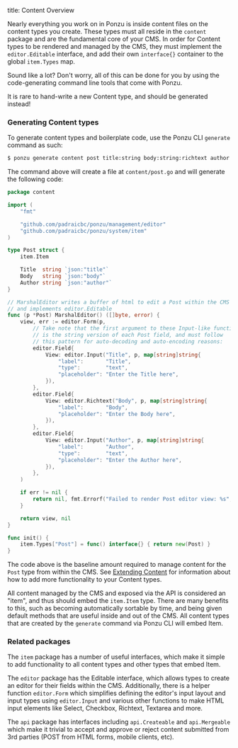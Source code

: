 title: Content Overview

Nearly everything you work on in Ponzu is inside content files on the content types you create. These types must all reside in the `content` package and are the fundamental core of your CMS. In order for Content types to be rendered and managed by the CMS, they must implement the `editor.Editable` interface, and add their own `interface{}` container to the global `item.Types` map. 

Sound like a lot? Don't worry, all of this can be done for you by using the code-generating command line tools that come with Ponzu.

It is rare to hand-write a new Content type, and should be generated instead!

### Generating Content types

To generate content types and boilerplate code, use the Ponzu CLI `generate` command as such:
```bash
$ ponzu generate content post title:string body:string:richtext author:string
``` 

The command above will create a file at `content/post.go` and will generate the following code:
```go
package content

import (
	"fmt"

	"github.com/padraicbc/ponzu/management/editor"
	"github.com/padraicbc/ponzu/system/item"
)

type Post struct {
	item.Item

	Title  string `json:"title"`
	Body   string `json:"body"`
	Author string `json:"author"`
}

// MarshalEditor writes a buffer of html to edit a Post within the CMS
// and implements editor.Editable
func (p *Post) MarshalEditor() ([]byte, error) {
	view, err := editor.Form(p,
		// Take note that the first argument to these Input-like functions
		// is the string version of each Post field, and must follow
		// this pattern for auto-decoding and auto-encoding reasons:
		editor.Field{
			View: editor.Input("Title", p, map[string]string{
				"label":       "Title",
				"type":        "text",
				"placeholder": "Enter the Title here",
			}),
		},
		editor.Field{
			View: editor.Richtext("Body", p, map[string]string{
				"label":       "Body",
				"placeholder": "Enter the Body here",
			}),
		},
		editor.Field{
			View: editor.Input("Author", p, map[string]string{
				"label":       "Author",
				"type":        "text",
				"placeholder": "Enter the Author here",
			}),
		},
	)

	if err != nil {
		return nil, fmt.Errorf("Failed to render Post editor view: %s", err.Error())
	}

	return view, nil
}

func init() {
	item.Types["Post"] = func() interface{} { return new(Post) }
}
```

The code above is the baseline amount required to manage content for the `Post` type from within the CMS. See [Extending Content](/Content/Extending-Content) for information about how to add more functionality to your Content types. 

All content managed by the CMS and exposed via the API is considered an "item", and thus should embed the `item.Item` type. There are many benefits to this, such as becoming automatically sortable by time, and being given default methods that are useful inside and out of the CMS. All content types that are created by the `generate` command via Ponzu CLI will embed Item. 

### Related packages

The `item` package has a number of useful interfaces, which make it simple to add functionality to all content types and other types that embed Item. 

The `editor` package has the Editable interface, which allows types to create an editor for their fields within the CMS. Additionally, there is a helper function `editor.Form` which simplifies defining the editor's input layout and input types using `editor.Input` and various other functions to make HTML input elements like Select, Checkbox, Richtext, Textarea and more.

The `api` package has interfaces including `api.Createable` and `api.Mergeable` which make it trivial to accept and approve or reject content submitted from 3rd parties (POST from HTML forms, mobile clients, etc).

